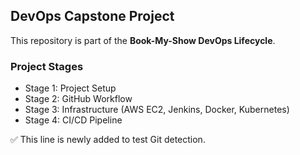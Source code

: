 ## DevOps Capstone Project

This repository is part of the **Book-My-Show DevOps Lifecycle**.

### Project Stages
- Stage 1: Project Setup  
- Stage 2: GitHub Workflow  
- Stage 3: Infrastructure (AWS EC2, Jenkins, Docker, Kubernetes)  
- Stage 4: CI/CD Pipeline  

✅ This line is newly added to test Git detection.
